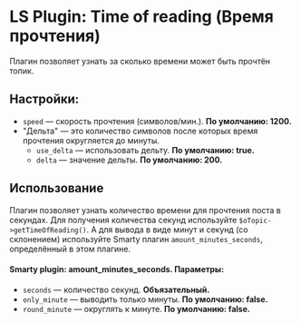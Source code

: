 # LS Plugin: Time of reading (Время прочтения)

Плагин позволяет узнать за сколько времени может быть прочтён топик.

## Настройки:
* `speed` — скорость прочтения (символов/мин.). **По умолчанию: 1200.**
* "Дельта" — это количество символов после которых время прочтения округляется до минуты.
  * `use_delta` — использовать дельту. **По умолчанию: true.**
  * `delta` — значение дельты. **По умолчанию: 200.**

## Использование
Плагин позволяет узнать количество времени для прочтения поста в секундах.
Для получения количества секунд используйте ``$oTopic->getTimeOfReading()``.
А для вывода в виде минут и секунд (со склонением) используйте Smarty плагин ``amount_minutes_seconds``, определённый в этом плагине.
#### Smarty plugin: amount_minutes_seconds. Параметры:
* `seconds` — количество секунд. **Объязательный.**
* `only_minute` — выводить только минуты. **По умолчанию: false.**
* `round_minute` — округлять к минуте. **По умолчанию: false.**
